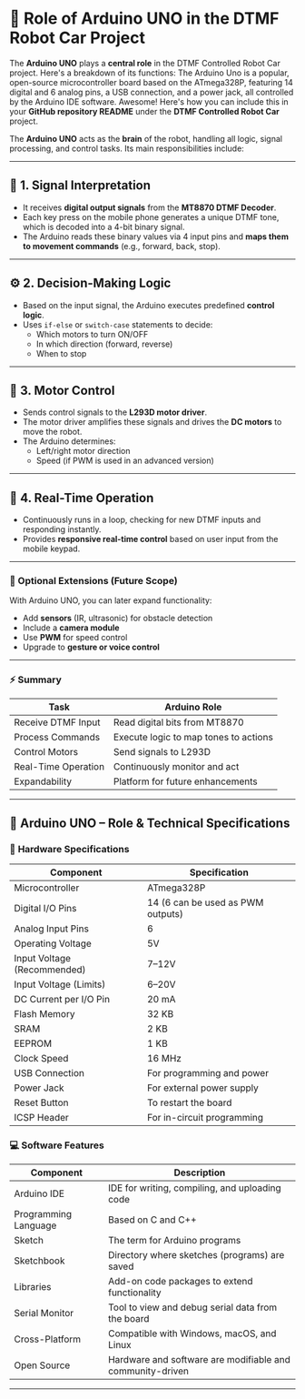 # 🧠 **Role of Arduino UNO in the DTMF Robot Car Project**

The **Arduino UNO** plays a **central role** in the DTMF Controlled Robot Car project. Here's a breakdown of its functions:
The Arduino Uno is a popular, open-source microcontroller board based on the ATmega328P, featuring 14 digital and 6 analog pins, a USB connection, and a power jack, all controlled by the Arduino IDE software. 
Awesome! Here's how you can include this in your **GitHub repository README** under the **DTMF Controlled Robot Car** project.

The **Arduino UNO** acts as the **brain** of the robot, handling all logic, signal processing, and control tasks. Its main responsibilities include:

---

## 🔌 1. **Signal Interpretation**
- It receives **digital output signals** from the **MT8870 DTMF Decoder**.
- Each key press on the mobile phone generates a unique DTMF tone, which is decoded into a 4-bit binary signal.
- The Arduino reads these binary values via 4 input pins and **maps them to movement commands** (e.g., forward, back, stop).

---

## ⚙️ 2. **Decision-Making Logic**
- Based on the input signal, the Arduino executes predefined **control logic**.
- Uses `if-else` or `switch-case` statements to decide:
  - Which motors to turn ON/OFF
  - In which direction (forward, reverse)
  - When to stop

---

## 🚗 3. **Motor Control**
- Sends control signals to the **L293D motor driver**.
- The motor driver amplifies these signals and drives the **DC motors** to move the robot.
- The Arduino determines:
  - Left/right motor direction
  - Speed (if PWM is used in an advanced version)

---

## 🔁 4. **Real-Time Operation**
- Continuously runs in a loop, checking for new DTMF inputs and responding instantly.
- Provides **responsive real-time control** based on user input from the mobile keypad.

---

### 📡 Optional Extensions (Future Scope)
With Arduino UNO, you can later expand functionality:
- Add **sensors** (IR, ultrasonic) for obstacle detection
- Include a **camera module**
- Use **PWM** for speed control
- Upgrade to **gesture or voice control**

---

### ⚡ Summary
| Task | Arduino Role |
|------|--------------|
| Receive DTMF Input | Read digital bits from MT8870 |
| Process Commands | Execute logic to map tones to actions |
| Control Motors | Send signals to L293D |
| Real-Time Operation | Continuously monitor and act |
| Expandability | Platform for future enhancements |

---

## 🧠 Arduino UNO – Role & Technical Specifications

### 🔌 **Hardware Specifications**

| **Component**            | **Specification**                  |
|--------------------------|------------------------------------|
| Microcontroller          | ATmega328P                         |
| Digital I/O Pins         | 14 (6 can be used as PWM outputs)  |
| Analog Input Pins        | 6                                  |
| Operating Voltage        | 5V                                 |
| Input Voltage (Recommended) | 7–12V                          |
| Input Voltage (Limits)   | 6–20V                              |
| DC Current per I/O Pin   | 20 mA                              |
| Flash Memory             | 32 KB                              |
| SRAM                     | 2 KB                               |
| EEPROM                   | 1 KB                               |
| Clock Speed              | 16 MHz                             |
| USB Connection           | For programming and power          |
| Power Jack               | For external power supply          |
| Reset Button             | To restart the board               |
| ICSP Header              | For in-circuit programming         |


### 💻 **Software Features**

| **Component**          | **Description**                                       |
|------------------------|-------------------------------------------------------|
| Arduino IDE            | IDE for writing, compiling, and uploading code       |
| Programming Language   | Based on C and C++                                    |
| Sketch                 | The term for Arduino programs                         |
| Sketchbook             | Directory where sketches (programs) are saved         |
| Libraries              | Add-on code packages to extend functionality          |
| Serial Monitor         | Tool to view and debug serial data from the board     |
| Cross-Platform         | Compatible with Windows, macOS, and Linux             |
| Open Source            | Hardware and software are modifiable and community-driven |

---





